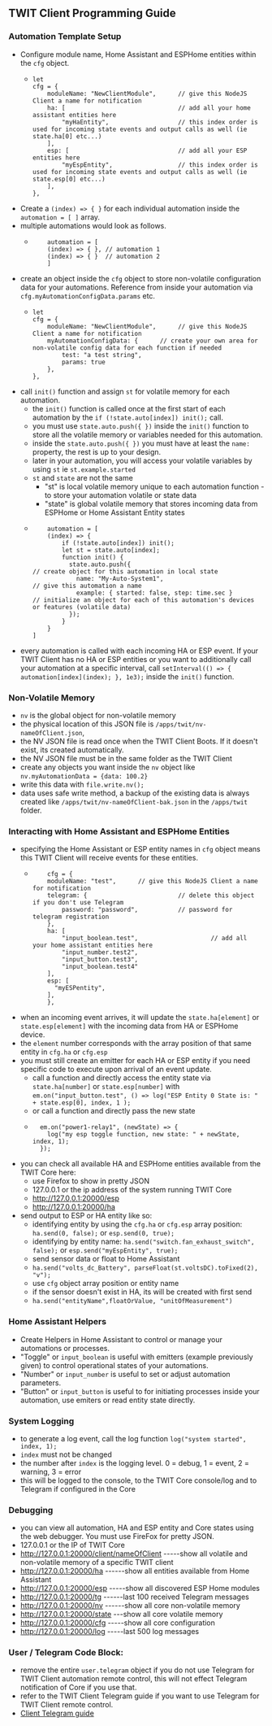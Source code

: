 ## TWIT Client Programming Guide

### Automation Template Setup
- Configure module name, Home Assistant and ESPHome entities within the `cfg` object.
  - ```
    let
    cfg = {
        moduleName: "NewClientModule",      // give this NodeJS Client a name for notification
        ha: [                               // add all your home assistant entities here
            "myHaEntity",                   // this index order is used for incoming state events and output calls as well (ie state.ha[0] etc...)
        ],
        esp: [                              // add all your ESP entities here
            "myEspEntity",                  // this index order is used for incoming state events and output calls as well (ie state.esp[0] etc...)
        ],
    },
    ```
- Create a `(index) => { }` for each individual automation inside the `automation = [ ]` array.
- multiple automations would look as follows.
  - ```
        automation = [
        (index) => { }, // automation 1
        (index) => { }  // automation 2
        ]
    ```
- create an object inside the `cfg` object to store non-volatile configuration data for your automations. Reference from inside your automation via `cfg.myAutomationConfigData.params` etc.
  - ```
    let
    cfg = {
        moduleName: "NewClientModule",      // give this NodeJS Client a name for notification
        myAutomationConfigData: {      // create your own area for non-volatile config data for each function if needed
            test: "a test string",
            params: true
        },
    },
    ```
- call `init()` function and assign `st` for volatile memory for each automation.
  - the `init()` function is called once at the first start of each automation by the `if (!state.auto[index]) init();` call.
  - you must use `state.auto.push({ })` inside the `init()` function to store all the volatile memory or variables needed for this automation.
  - inside the `state.auto.push({ })` you must have at least the `name:` property, the rest is up to your design.
  - later in your automation, you will access your volatile variables by using `st` ie `st.example.started`
  - `st` and `state` are not the same
    - "st" is local volatile memory unique to each automation function - to store your automation volatile or state data
    - "state" is global volatile memory that stores incoming data from ESPHome or Home Assistant Entity states
  - ```
        automation = [                                                         
        (index) => {                                                        
            if (!state.auto[index]) init();                                 
            let st = state.auto[index];                                  
            function init() {    
              state.auto.push({                                           // create object for this automation in local state
                name: "My-Auto-System1",                                // give this automation a name 
                example: { started: false, step: time.sec }             // initialize an object for each of this automation's devices or features (volatile data) 
              });                                 
            }
        }
    ]
    ```
- every automation is called with each incoming HA or ESP event. If your TWIT Client has no HA or ESP entities or you want to additionally call your automation at a specific interval, call `setInterval(() => { automation[index](index); }, 1e3);` inside the `init()` function.
### Non-Volatile Memory
- `nv` is the global object for non-volatile memory
- the physical location of this JSON file is `/apps/twit/nv-nameOfClient.json`,
- the NV JSON file is read once when the TWIT Client Boots. If it doesn't exist, its created automatically.
- the NV JSON file must be in the same folder as the TWIT Client
- create any objects you want inside the `nv` object like `nv.myAutomationData = {data: 100.2}`
- write this data with `file.write.nv();`
- data uses safe write method, a backup of the existing data is always created like `/apps/twit/nv-nameOfClient-bak.json` in the `/apps/twit` folder.
### Interacting with Home Assistant and ESPHome Entities
- specifying the Home Assistant or ESP entity names in `cfg` object means this TWIT Client will receive events for these entities.
  - ```
        cfg = {
        moduleName: "test",      // give this NodeJS Client a name for notification
        telegram: {                         // delete this object if you don't use Telegram
            password: "password",           // password for telegram registration
        },
        ha: [
            "input_boolean.test",                    // add all your home assistant entities here
            "input_number.test2",
            "input_button.test3",
            "input_boolean.test4"
        ],
        esp: [
          "myESPentity",
        ],
        },
    ```
- when an incoming event arrives, it will update the `state.ha[element]` or `state.esp[element]` with the incoming data from HA or ESPHome device.
- the `element` number corresponds with the array position of that same entity in `cfg.ha` or `cfg.esp`
- you must still create an emitter for each HA or ESP entity if you need specific code to execute upon arrival of an event update.
  - call a function and directly access the entity state via `state.ha[number]` or `state.esp[number]` with `em.on("input_button.test", () => log("ESP Entity 0 State is: " + state.esp[0], index, 1 );`
  - or call a function and directly pass the new state
  - ```
      em.on("power1-relay1", (newState) => {
        log("my esp toggle function, new state: " + newState, index, 1);
      });
    ```
- you can check all available HA and ESPHome entities available from the TWIT Core here:
  - use Firefox to show in pretty JSON
  - 127.0.0.1 or the ip address of the system running TWIT Core
  - http://127.0,0.1:20000/esp
  - http://127.0.0.1:20000/ha
- send output to ESP or HA entity like so:
  - identifying entity by using the `cfg.ha` or `cfg.esp` array position: `ha.send(0, false);` or `esp.send(0, true);`
  - identifying by entity name: `ha.send("switch.fan_exhaust_switch", false);` or `esp.send("myEspEntity", true);`
  - send sensor data or float to Home Assistant
   - `ha.send("volts_dc_Battery", parseFloat(st.voltsDC).toFixed(2), "v");`
   - use `cfg` object array position or entity name
   - if the sensor doesn't exist in HA, its will be created with first send
   - `ha.send("entityName",floatOrValue, "unitOfMeasurement")`
### Home Assistant Helpers
- Create Helpers in Home Assistant to control or manage your automations or processes.
- "Toggle" or `input_boolean` is useful with emitters (example previously given) to control operational states of your automations.
- "Number" or `input_number` is useful to set or adjust automation parameters.
- "Button" or `input_button` is useful to for initiating processes inside your automation, use emiters or read entity state directly.
### System Logging
- to generate a log event, call the log function `log("system started", index, 1);`
 - `index` must not be changed
 - the number after `index` is the logging level. 0 = debug, 1 = event, 2 = warning, 3 = error
 - this will be logged to the console, to the TWIT Core console/log and to Telegram if configured in the Core
### Debugging
- you can view all automation, HA and ESP entity and Core states using the web debugger. You must use FireFox for pretty JSON.
- 127.0.0.1 or the IP of TWIT Core
- http://127.0.0.1:20000/client/nameOfClient -----show all volatile and non-volatile memory of a specific TWIT client
- http://127.0.0.1:20000/ha ------show all entities available from Home Assistant
- http://127.0.0.1:20000/esp -----show all discovered ESP Home modules
- http://127.0.0.1:20000/tg ------last 100 received Telegram messages
- http://127.0.0.1:20000/nv ------show all core non-volatile memory
- http://127.0.0.1:20000/state ---show all core volatile memory
- http://127.0.0.1:20000/cfg -----show all core configuration
- http://127.0.0.1:20000/log -----last 500 log messages
### User / Telegram Code Block:
- remove the entire `user.telegram` object if you do not use Telegram for TWIT Client automation remote control, this will not effect Telegram notification of Core if you use that.
- refer to the TWIT Client Telegram guide if you want to use Telegram for TWIT Client remote control.
- [Client Telegram guide](https://github.com/ThingWerks/ThingWerks-IoT-Framework/blob/main/HowTo/TWIT-Client-Telegram-Guide.md) 
